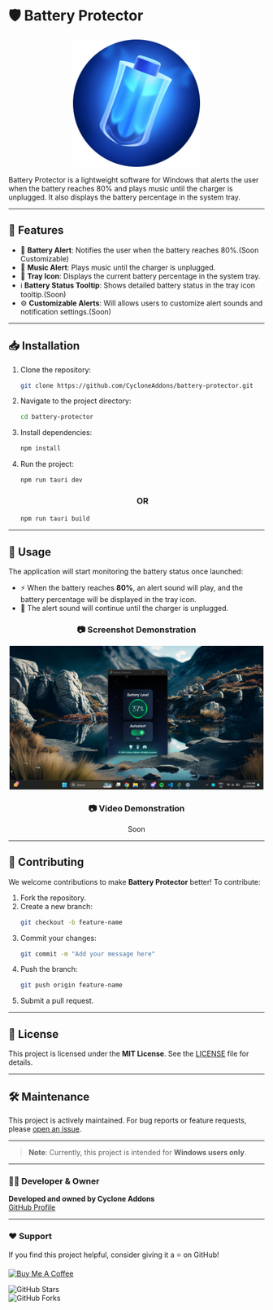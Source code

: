 # 🛡️ Battery Protector
<p align="center">
  <img src="./src-tauri/icons/icon.png" alt="Battery Protector Logo" width="250" height="250">
</p>

Battery Protector is a lightweight software for Windows that alerts the user when the battery reaches 80% and plays music until the charger is unplugged. It also displays the battery percentage in the system tray.

---

## 🚀 Features

- 🔔 **Battery Alert**: Notifies the user when the battery reaches 80%.(Soon Customizable)
- 🎵 **Music Alert**: Plays music until the charger is unplugged.
- 📌 **Tray Icon**: Displays the current battery percentage in the system tray.
- ℹ️ **Battery Status Tooltip**: Shows detailed battery status in the tray icon tooltip.(Soon)
- ⚙️ **Customizable Alerts**: Will allows users to customize alert sounds and notification settings.(Soon)

---

## 📥 Installation

1. Clone the repository:
   ```sh
   git clone https://github.com/CycloneAddons/battery-protector.git
   ```
2. Navigate to the project directory:
   ```sh
   cd battery-protector
   ```
3. Install dependencies:
   ```sh
   npm install
   ```
4. Run the project:
   ```sh
   npm run tauri dev
   ```
   ### <p align="center">OR</p>

    ```sh
   npm run tauri build
    ```

---

## 📖 Usage

The application will start monitoring the battery status once launched:

- ⚡ When the battery reaches **80%**, an alert sound will play, and the battery percentage will be displayed in the tray icon.
- 🔌 The alert sound will continue until the charger is unplugged.

### <p align="center">📷 Screenshot Demonstration</p>  
<p align="center">
  <img src="./screenshots/image.png" alt="Battery Protector Screenshot" width="500">
</p>

### <p align="center">📷 Video Demonstration</p>  
<p align="center">Soon
  <!-- <a>
    <img src="" alt="Battery Protector Video Demonstration" width="500">
  </a> -->
</p>

---

## 🤝 Contributing

We welcome contributions to make **Battery Protector** better! To contribute:

1. Fork the repository.
2. Create a new branch:  
   ```sh
   git checkout -b feature-name
   ```
3. Commit your changes:  
   ```sh
   git commit -m "Add your message here"
   ```
4. Push the branch:  
   ```sh
   git push origin feature-name
   ```
5. Submit a pull request.

---

## 📜 License

This project is licensed under the **MIT License**. See the [LICENSE](./LICENSE) file for details.

---

## 🛠 Maintenance

This project is actively maintained. For bug reports or feature requests, please [open an issue](https://github.com/CycloneAddons/battery-protector/issues).

---

> **Note**: Currently, this project is intended for **Windows users only**.

---
### 👨‍💻 Developer & Owner

**Developed and owned by Cyclone Addons**  
[GitHub Profile](https://github.com/CycloneAddons)

---

### ❤️ Support

If you find this project helpful, consider giving it a ⭐ on GitHub!

<a href="https://www.buymeacoffee.com/cycloneaddons">
  <img src="https://cdn.buymeacoffee.com/buttons/v2/default-yellow.png"width="100"  alt="Buy Me A Coffee">
</a>

![GitHub Stars](https://img.shields.io/github/stars/CycloneAddons/battery-protector?style=social)  
![GitHub Forks](https://img.shields.io/github/forks/CycloneAddons/battery-protector?style=social)